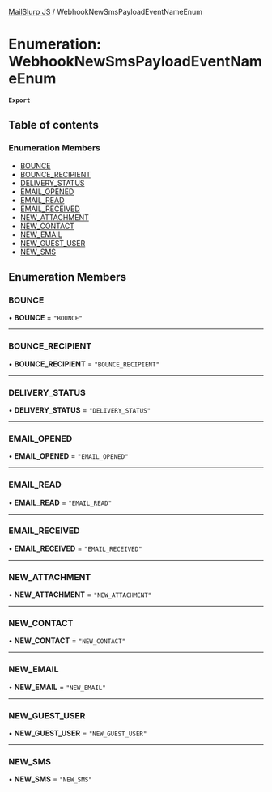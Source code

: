 [MailSlurp JS](../README.md) / WebhookNewSmsPayloadEventNameEnum

# Enumeration: WebhookNewSmsPayloadEventNameEnum

**`Export`**

## Table of contents

### Enumeration Members

- [BOUNCE](WebhookNewSmsPayloadEventNameEnum.md#bounce)
- [BOUNCE\_RECIPIENT](WebhookNewSmsPayloadEventNameEnum.md#bounce_recipient)
- [DELIVERY\_STATUS](WebhookNewSmsPayloadEventNameEnum.md#delivery_status)
- [EMAIL\_OPENED](WebhookNewSmsPayloadEventNameEnum.md#email_opened)
- [EMAIL\_READ](WebhookNewSmsPayloadEventNameEnum.md#email_read)
- [EMAIL\_RECEIVED](WebhookNewSmsPayloadEventNameEnum.md#email_received)
- [NEW\_ATTACHMENT](WebhookNewSmsPayloadEventNameEnum.md#new_attachment)
- [NEW\_CONTACT](WebhookNewSmsPayloadEventNameEnum.md#new_contact)
- [NEW\_EMAIL](WebhookNewSmsPayloadEventNameEnum.md#new_email)
- [NEW\_GUEST\_USER](WebhookNewSmsPayloadEventNameEnum.md#new_guest_user)
- [NEW\_SMS](WebhookNewSmsPayloadEventNameEnum.md#new_sms)

## Enumeration Members

### BOUNCE

• **BOUNCE** = ``"BOUNCE"``

___

### BOUNCE\_RECIPIENT

• **BOUNCE\_RECIPIENT** = ``"BOUNCE_RECIPIENT"``

___

### DELIVERY\_STATUS

• **DELIVERY\_STATUS** = ``"DELIVERY_STATUS"``

___

### EMAIL\_OPENED

• **EMAIL\_OPENED** = ``"EMAIL_OPENED"``

___

### EMAIL\_READ

• **EMAIL\_READ** = ``"EMAIL_READ"``

___

### EMAIL\_RECEIVED

• **EMAIL\_RECEIVED** = ``"EMAIL_RECEIVED"``

___

### NEW\_ATTACHMENT

• **NEW\_ATTACHMENT** = ``"NEW_ATTACHMENT"``

___

### NEW\_CONTACT

• **NEW\_CONTACT** = ``"NEW_CONTACT"``

___

### NEW\_EMAIL

• **NEW\_EMAIL** = ``"NEW_EMAIL"``

___

### NEW\_GUEST\_USER

• **NEW\_GUEST\_USER** = ``"NEW_GUEST_USER"``

___

### NEW\_SMS

• **NEW\_SMS** = ``"NEW_SMS"``
